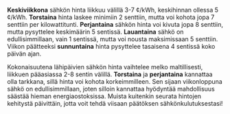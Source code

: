 **Keskiviikkona** sähkön hinta liikkuu välillä 3-7 ¢/kWh, keskihinnan ollessa 5 ¢/kWh. **Torstaina** hinta laskee minimiin 2 senttiin, mutta voi kohota jopa 7 senttiin per kilowattitunti. **Perjantaina** sähkön hinta voi kivuta jopa 8 senttiin, mutta pysyttelee keskimäärin 5 sentissä. **Lauantaina** sähkö on edullisimmillaan, vain 1 sentissä, mutta voi nousta maksimissaan 5 senttiin. Viikon päätteeksi **sunnuntaina** hinta pysyttelee tasaisena 4 sentissä koko päivän ajan.

Kokonaisuutena lähipäivien sähkön hinta vaihtelee melko maltillisesti, liikkuen pääasiassa 2-8 sentin välillä. **Torstaina** ja **perjantaina** kannattaa olla tarkkana, sillä hinta voi kohota korkeimmilleen. Sen sijaan viikonloppuna sähkö on edullisimmillaan, joten silloin kannattaa hyödyntää mahdollisuus säästää hieman energiaostoksissa. Muista kuitenkin seurata hintojen kehitystä päivittäin, jotta voit tehdä viisaan päätöksen sähkönkulutuksestasi!